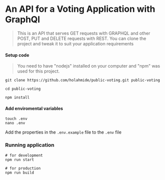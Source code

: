# An API for a Voting Application with GraphQl

> This is an API that serves GET requests with GRAPHQL and other POST, PUT and DELETE requests with REST.
> You can clone the project and tweak it to suit your application requirements


#### Setup code
> You need to have "nodejs" installed on your computer and "npm" was used for this project.

```
git clone https://github.com/holahmide/public-voting.git public-voting

cd public-voting

npm install
```
#### Add enviromental variables

```
touch .env
nano .env
```

Add the properties in the `.env.example` file to the `.env` file

### Running application

```
# for development
npm run start

# for production
npm run build

```


